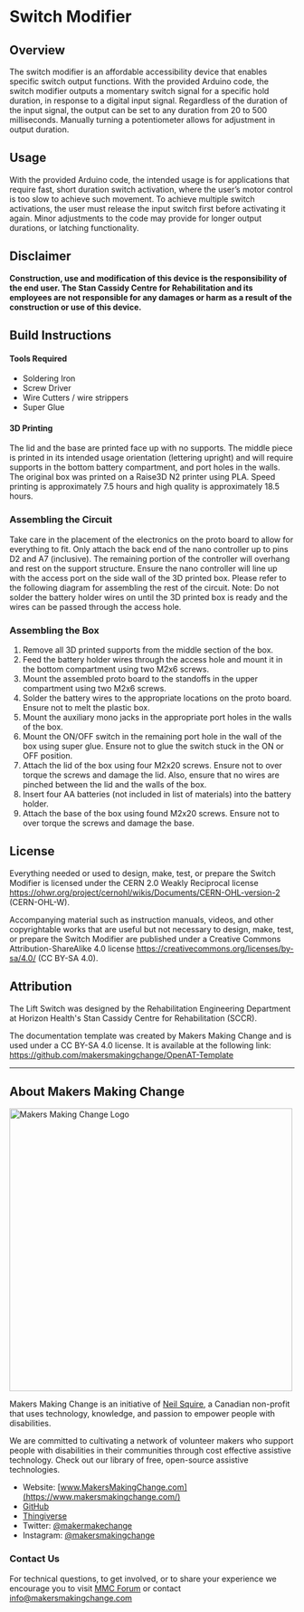 # Switch Modifier
## Overview

The switch modifier is an affordable accessibility device that enables specific switch output functions. With the provided Arduino code, the switch modifier outputs a momentary switch signal for a specific hold duration, in response to a digital input signal. Regardless of the duration of the input signal, the output can be set to any duration from 20 to 500 milliseconds. Manually turning a potentiometer allows for adjustment in output duration.

## Usage

With the provided Arduino code, the intended usage is for applications that require fast, short duration switch activation, where the user’s motor control is too slow to achieve such movement. To achieve multiple switch activations, the user must release the input switch first before activating it again. Minor adjustments to the code may provide for longer output durations, or latching functionality.

## Disclaimer
**Construction, use and modification of this device is the responsibility of the end user. The Stan Cassidy Centre for Rehabilitation and its employees are not responsible for any damages or harm as a result of the construction or use of this device.**

## Build Instructions

#### Tools Required

- Soldering Iron
- Screw Driver
- Wire Cutters / wire strippers
- Super Glue

#### 3D Printing

The lid and the base are printed face up with no supports. The middle piece is printed in its intended usage orientation (lettering upright) and will require supports in the bottom battery compartment, and port holes in the walls. The original box was printed on a Raise3D N2 printer using PLA. Speed printing is approximately 7.5 hours and high quality is approximately 18.5 hours.

### Assembling the Circuit

Take care in the placement of the electronics on the proto board to allow for everything to fit. Only attach the back end of the nano controller up to pins D2 and A7 (inclusive). The remaining portion of the controller will overhang and rest on the support structure. Ensure the nano controller will line up with the access port on the side wall of the 3D printed box.
Please refer to the following diagram for assembling the rest of the circuit.
Note: Do not solder the battery holder wires on until the 3D printed box is ready and the wires can be passed through the access hole.

### Assembling the Box

1. Remove all 3D printed supports from the middle section of the box.
2. Feed the battery holder wires through the access hole and mount it in the bottom compartment using two M2x6 screws.
3. Mount the assembled proto board to the standoffs in the upper compartment using two M2x6 screws.
4. Solder the battery wires to the appropriate locations on the proto board. Ensure not to melt the plastic box.
5. Mount the auxiliary mono jacks in the appropriate port holes in the walls of the box.
6. Mount the ON/OFF switch in the remaining port hole in the wall of the box using super glue. Ensure not to glue the switch stuck in the ON or OFF position.
7. Attach the lid of the box using four M2x20 screws. Ensure not to over torque the screws and damage the lid. Also, ensure that no wires are pinched between the lid and the walls of the box.
8. Insert four AA batteries (not included in list of materials) into the battery holder.
9. Attach the base of the box using found M2x20 screws. Ensure not to over torque the screws and damage the base.


## License
<!--- LICENSE Choose an appropriate license. We recommend an open-source hardware compatible license. --->
Everything needed or used to design, make, test, or prepare the Switch Modifier is licensed under the CERN 2.0 Weakly Reciprocal license <https://ohwr.org/project/cernohl/wikis/Documents/CERN-OHL-version-2> (CERN-OHL-W).

Accompanying material such as instruction manuals, videos, and other copyrightable works that are useful but not necessary to design, make, test, or prepare the Switch Modifier are published under a Creative Commons Attribution-ShareAlike 4.0 license <https://creativecommons.org/licenses/by-sa/4.0/> (CC BY-SA 4.0).

## Attribution 
<!--- ATTRIBUTION Include any information related to the development of the design. This may include who identified the initial challenge, who contributed to the design --->
The Lift Switch was designed by the Rehabilitation Engineering Department at Horizon Health's Stan Cassidy Centre for Rehabilitation (SCCR).  

The documentation template was created by Makers Making Change and is used under a CC BY-SA 4.0 license. It is available at the following link: https://github.com/makersmakingchange/OpenAT-Template

---

<!-- ABOUT MMC START -->
## About Makers Making Change
<img src="https://www.makersmakingchange.com/wp-content/uploads/logo/mmc_logo.svg" width="500" alt="Makers Making Change Logo">

Makers Making Change is an initiative of [Neil Squire](https://www.neilsquire.ca/), a Canadian non-profit that uses technology, knowledge, and passion to empower people with disabilities.

We are committed to cultivating a network of volunteer makers who support people with disabilities in their communities through cost effective assistive technology. Check out our library of free, open-source assistive technologies.

 - Website: [www.MakersMakingChange.com](https://www.makersmakingchange.com/)
 - [GitHub](https://github.com/makersmakingchange)
 - [Thingiverse](https://www.thingiverse.com/makersmakingchange/about)
 - Twitter: [@makermakechange](https://twitter.com/makermakechange)
 - Instagram: [@makersmakingchange](https://www.instagram.com/makersmakingchange)

### Contact Us
For technical questions, to get involved, or to share your experience we encourage you to visit [MMC Forum](https://forum.makersmakingchange.com) or contact info@makersmakingchange.com
<!-- ABOUT MMC END -->
